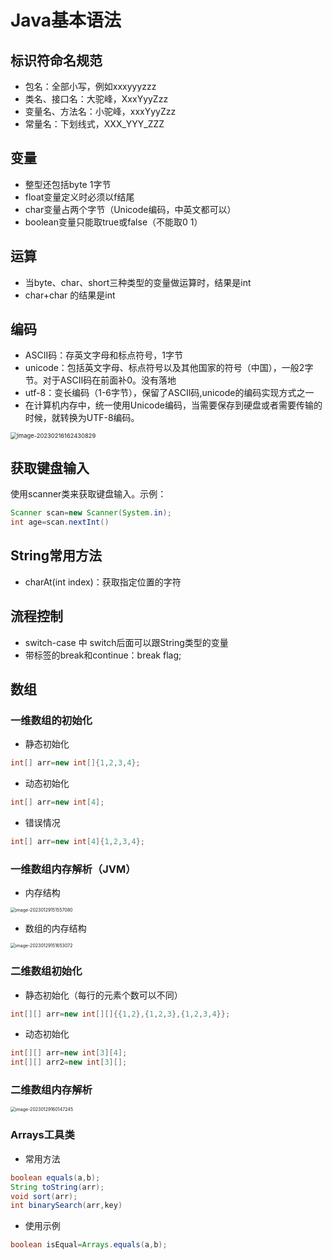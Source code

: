 # Java基本语法

## 标识符命名规范

- 包名：全部小写，例如xxxyyyzzz
- 类名、接口名：大驼峰，XxxYyyZzz
- 变量名、方法名：小驼峰，xxxYyyZzz
- 常量名：下划线式，XXX_YYY_ZZZ

## 变量

- 整型还包括byte 1字节
- float变量定义时必须以f结尾
- char变量占两个字节（Unicode编码，中英文都可以）
- boolean变量只能取true或false（不能取0 1）

## 运算

- 当byte、char、short三种类型的变量做运算时，结果是int
- char+char 的结果是int

## 编码

- ASCII码：存英文字母和标点符号，1字节
- unicode：包括英文字母、标点符号以及其他国家的符号（中国），一般2字节。对于ASCII码在前面补0。没有落地
- utf-8：变长编码（1-6字节），保留了ASCII码,unicode的编码实现方式之一
- 在计算机内存中，统一使用Unicode编码，当需要保存到硬盘或者需要传输的时候，就转换为UTF-8编码。

<img src="https://cuicy-1314839020.cos.ap-shanghai.myqcloud.com/typora-user-images/image-20230216162430829.png" alt="image-20230216162430829" style="zoom: 67%;" />

## 获取键盘输入

使用scanner类来获取键盘输入。示例：

```java
Scanner scan=new Scanner(System.in);
int age=scan.nextInt()
```

## String常用方法

- charAt(int index)：获取指定位置的字符

## 流程控制

- switch-case 中 switch后面可以跟String类型的变量
- 带标签的break和continue：break flag;

## 数组

### 一维数组的初始化

- 静态初始化

```java
int[] arr=new int[]{1,2,3,4};
```

- 动态初始化

```java
int[] arr=new int[4];
```

- 错误情况

```java
int[] arr=new int[4]{1,2,3,4};
```

### 一维数组内存解析（JVM）

- 内存结构

<img src="https://cuicy-1314839020.cos.ap-shanghai.myqcloud.com/typora-user-images/image-20230129151557080.png" alt="image-20230129151557080" style="zoom:50%;" />

- 数组的内存结构

<img src="https://cuicy-1314839020.cos.ap-shanghai.myqcloud.com/typora-user-images/image-20230129151653072.png" alt="image-20230129151653072" style="zoom:50%;" />

### 二维数组初始化

- 静态初始化（每行的元素个数可以不同）

```java
int[][] arr=new int[][]{{1,2},{1,2,3},{1,2,3,4}};
```

- 动态初始化

```java
int[][] arr=new int[3][4];
int[][] arr2=new int[3][];
```

### 二维数组内存解析

<img src="https://cuicy-1314839020.cos.ap-shanghai.myqcloud.com/typora-user-images/image-20230129160147245.png" alt="image-20230129160147245" style="zoom:50%;" />

### Arrays工具类

- 常用方法

```java
boolean equals(a,b);
String toString(arr);
void sort(arr);
int binarySearch(arr,key)
```

- 使用示例

```java
boolean isEqual=Arrays.equals(a,b);
```

